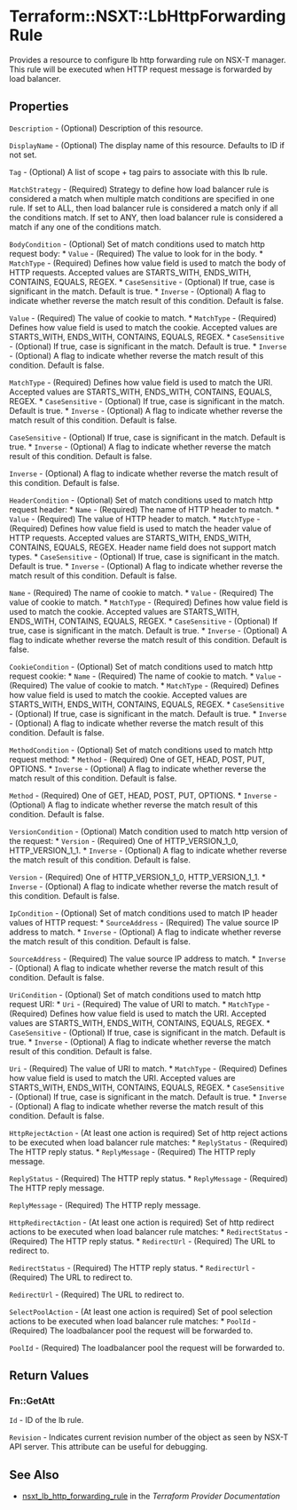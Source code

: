 # Terraform::NSXT::LbHttpForwardingRule

Provides a resource to configure lb http forwarding rule on NSX-T manager. This rule will be executed when HTTP request message is forwarded by load balancer.

## Properties

`Description` - (Optional) Description of this resource.

`DisplayName` - (Optional) The display name of this resource. Defaults to ID if not set.

`Tag` - (Optional) A list of scope + tag pairs to associate with this lb rule.

`MatchStrategy` - (Required) Strategy to define how load balancer rule is considered a match when multiple match conditions are specified in one rule. If set to ALL, then load balancer rule is considered a match only if all the conditions match. If set to ANY, then load balancer rule is considered a match if any one of the conditions match.

`BodyCondition` - (Optional) Set of match conditions used to match http request body: * `Value` - (Required) The value to look for in the body. * `MatchType` - (Required) Defines how value field is used to match the body of HTTP requests. Accepted values are STARTS_WITH, ENDS_WITH, CONTAINS, EQUALS, REGEX. * `CaseSensitive` - (Optional) If true, case is significant in the match. Default is true. * `Inverse` - (Optional) A flag to indicate whether reverse the match result of this condition. Default is false.

`Value` - (Required) The value of cookie to match. * `MatchType` - (Required) Defines how value field is used to match the cookie. Accepted values are STARTS_WITH, ENDS_WITH, CONTAINS, EQUALS, REGEX. * `CaseSensitive` - (Optional) If true, case is significant in the match. Default is true. * `Inverse` - (Optional) A flag to indicate whether reverse the match result of this condition. Default is false.

`MatchType` - (Required) Defines how value field is used to match the URI. Accepted values are STARTS_WITH, ENDS_WITH, CONTAINS, EQUALS, REGEX. * `CaseSensitive` - (Optional) If true, case is significant in the match. Default is true. * `Inverse` - (Optional) A flag to indicate whether reverse the match result of this condition. Default is false.

`CaseSensitive` - (Optional) If true, case is significant in the match. Default is true. * `Inverse` - (Optional) A flag to indicate whether reverse the match result of this condition. Default is false.

`Inverse` - (Optional) A flag to indicate whether reverse the match result of this condition. Default is false.

`HeaderCondition` - (Optional) Set of match conditions used to match http request header: * `Name` - (Required) The name of HTTP header to match. * `Value` - (Required) The value of HTTP header to match. * `MatchType` - (Required) Defines how value field is used to match the header value of HTTP requests. Accepted values are STARTS_WITH, ENDS_WITH, CONTAINS, EQUALS, REGEX. Header name field does not support match types. * `CaseSensitive` - (Optional) If true, case is significant in the match. Default is true. * `Inverse` - (Optional) A flag to indicate whether reverse the match result of this condition. Default is false.

`Name` - (Required) The name of cookie to match. * `Value` - (Required) The value of cookie to match. * `MatchType` - (Required) Defines how value field is used to match the cookie. Accepted values are STARTS_WITH, ENDS_WITH, CONTAINS, EQUALS, REGEX. * `CaseSensitive` - (Optional) If true, case is significant in the match. Default is true. * `Inverse` - (Optional) A flag to indicate whether reverse the match result of this condition. Default is false.

`CookieCondition` - (Optional) Set of match conditions used to match http request cookie: * `Name` - (Required) The name of cookie to match. * `Value` - (Required) The value of cookie to match. * `MatchType` - (Required) Defines how value field is used to match the cookie. Accepted values are STARTS_WITH, ENDS_WITH, CONTAINS, EQUALS, REGEX. * `CaseSensitive` - (Optional) If true, case is significant in the match. Default is true. * `Inverse` - (Optional) A flag to indicate whether reverse the match result of this condition. Default is false.

`MethodCondition` - (Optional) Set of match conditions used to match http request method: * `Method` - (Required) One of GET, HEAD, POST, PUT, OPTIONS. * `Inverse` - (Optional) A flag to indicate whether reverse the match result of this condition. Default is false.

`Method` - (Required) One of GET, HEAD, POST, PUT, OPTIONS. * `Inverse` - (Optional) A flag to indicate whether reverse the match result of this condition. Default is false.

`VersionCondition` - (Optional) Match condition used to match http version of the request: * `Version` - (Required) One of HTTP_VERSION_1_0, HTTP_VERSION_1_1. * `Inverse` - (Optional) A flag to indicate whether reverse the match result of this condition. Default is false.

`Version` - (Required) One of HTTP_VERSION_1_0, HTTP_VERSION_1_1. * `Inverse` - (Optional) A flag to indicate whether reverse the match result of this condition. Default is false.

`IpCondition` - (Optional) Set of match conditions used to match IP header values of HTTP request: * `SourceAddress` - (Required) The value source IP address to match. * `Inverse` - (Optional) A flag to indicate whether reverse the match result of this condition. Default is false.

`SourceAddress` - (Required) The value source IP address to match. * `Inverse` - (Optional) A flag to indicate whether reverse the match result of this condition. Default is false.

`UriCondition` - (Optional) Set of match conditions used to match http request URI: * `Uri` - (Required) The value of URI to match. * `MatchType` - (Required) Defines how value field is used to match the URI. Accepted values are STARTS_WITH, ENDS_WITH, CONTAINS, EQUALS, REGEX. * `CaseSensitive` - (Optional) If true, case is significant in the match. Default is true. * `Inverse` - (Optional) A flag to indicate whether reverse the match result of this condition. Default is false.

`Uri` - (Required) The value of URI to match. * `MatchType` - (Required) Defines how value field is used to match the URI. Accepted values are STARTS_WITH, ENDS_WITH, CONTAINS, EQUALS, REGEX. * `CaseSensitive` - (Optional) If true, case is significant in the match. Default is true. * `Inverse` - (Optional) A flag to indicate whether reverse the match result of this condition. Default is false.

`HttpRejectAction` - (At least one action is required) Set of http reject actions to be executed when load balancer rule matches: * `ReplyStatus` - (Required) The HTTP reply status. * `ReplyMessage` - (Required) The HTTP reply message.

`ReplyStatus` - (Required) The HTTP reply status. * `ReplyMessage` - (Required) The HTTP reply message.

`ReplyMessage` - (Required) The HTTP reply message.

`HttpRedirectAction` - (At least one action is required) Set of http redirect actions to be executed when load balancer rule matches: * `RedirectStatus` - (Required) The HTTP reply status. * `RedirectUrl` - (Required) The URL to redirect to.

`RedirectStatus` - (Required) The HTTP reply status. * `RedirectUrl` - (Required) The URL to redirect to.

`RedirectUrl` - (Required) The URL to redirect to.

`SelectPoolAction` - (At least one action is required) Set of pool selection actions to be executed when load balancer rule matches: * `PoolId` - (Required) The loadbalancer pool the request will be forwarded to.

`PoolId` - (Required) The loadbalancer pool the request will be forwarded to.


## Return Values

### Fn::GetAtt

`Id` - ID of the lb rule.

`Revision` - Indicates current revision number of the object as seen by NSX-T API server. This attribute can be useful for debugging.

## See Also

* [nsxt_lb_http_forwarding_rule](https://www.terraform.io/docs/providers/nsxt/r/lb_http_forwarding_rule.html) in the _Terraform Provider Documentation_